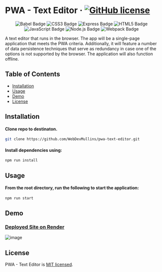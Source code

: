 # PWA - Text Editor &middot; [![GitHub license](https://img.shields.io/badge/License-MIT-blue.svg)](https://github.com/WebDevMullins/svg-logo-maker/blob/main/LICENSE)

<p align="center">
<img src="https://img.shields.io/badge/Babel-F9DC3E?logo=babel&logoColor=000&style=flat" alt="Babel Badge">
<img src="https://img.shields.io/badge/CSS3-1572B6?logo=css3&logoColor=fff&style=flat" alt="CSS3 Badge">
<img src="https://img.shields.io/badge/Express-000?logo=express&logoColor=fff&style=flat" alt="Express Badge">
<img src="https://img.shields.io/badge/HTML5-E34F26?logo=html5&logoColor=fff&style=flat" alt="HTML5 Badge">
<img src="https://img.shields.io/badge/JavaScript-F7DF1E?logo=javascript&logoColor=000&style=flat" alt="JavaScript Badge">
<img src="https://img.shields.io/badge/Node.js-393?logo=nodedotjs&logoColor=fff&style=flat" alt="Node.js Badge">
<img src="https://img.shields.io/badge/Webpack-8DD6F9?logo=webpack&logoColor=000&style=flat" alt="Webpack Badge">


A text editor that runs in the browser. The app will be a single-page application that meets the PWA criteria. Additionally, it will feature a number of data persistence techniques that serve as redundancy in case one of the options is not supported by the browser. The application will also function offline.

## Table of Contents

- [Installation](#installation)
- [Usage](#usage)
- [Demo](#demo)
- [License](#license)

## Installation

#### Clone repo to destinaton.

```bash
git clone https://github.com/WebDevMullins/pwa-text-editor.git
```

#### Install dependencies using:

```bash
npm run install
```

## Usage

#### From the root directory, run the following to start the application:

```bash
npm run start
```

## Demo

### [Deployed Site on Render](https://pwa-text-editor-aau8.onrender.com)

![image](https://github.com/WebDevMullins/pwa-text-editor/assets/6474546/37c2bbc3-efc6-4e2a-b014-164bb56eed1f)

## License

PWA - Text Editor is [MIT licensed](./LICENSE).